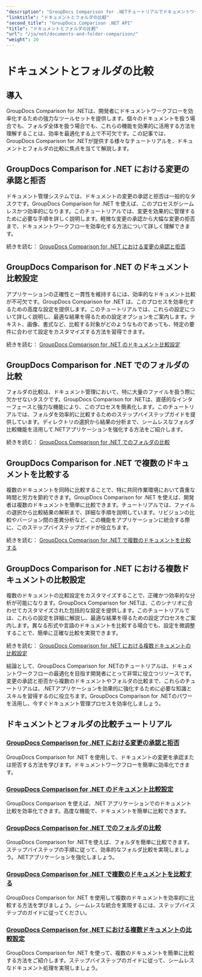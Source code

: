 ```yaml
---
"description": "GroupDocs Comparison for .NETチュートリアルでドキュメントワークフローを効率化する方法を学びましょう。変更の承認、拒否、ドキュメントやフォルダの比較を簡単に行うことができます。"
"linktitle": "ドキュメントとフォルダの比較"
"second_title": "GroupDocs.Comparison .NET API"
"title": "ドキュメントとフォルダの比較"
"url": "/ja/net/documents-and-folder-comparison/"
"weight": 20
---
```


# ドキュメントとフォルダの比較

## 導入

GroupDocs Comparison for .NETは、開発者にドキュメントワークフローを効率化するための強力なツールセットを提供します。個々のドキュメントを扱う場合でも、フォルダ全体を扱う場合でも、これらの機能を効果的に活用する方法を理解することは、効率を最適化する上で不可欠です。この記事では、GroupDocs Comparison for .NETが提供する様々なチュートリアルを、ドキュメントとフォルダの比較に焦点を当てて解説します。

## GroupDocs Comparison for .NET における変更の承認と拒否

ドキュメント管理システムでは、ドキュメントの変更の承認と拒否は一般的なタスクです。GroupDocs Comparison for .NET を使えば、このプロセスがシームレスかつ効率的になります。このチュートリアルでは、変更を効果的に管理するために必要な手順を詳しく説明します。軽微な変更の承認から大幅な変更の拒否まで、ドキュメントワークフローを効率化する方法について詳しく理解できます。

続きを読む： [GroupDocs Comparison for .NET における変更の承認と拒否](./accept-reject-changes-dotnet/)

## GroupDocs Comparison for .NET のドキュメント比較設定

アプリケーションの正確性と一貫性を維持するには、効率的なドキュメント比較が不可欠です。GroupDocs Comparison for .NET は、このプロセスを効率化するための高度な設定を提供します。このチュートリアルでは、これらの設定について詳しく説明し、最適な結果を得るための設定オプションをご案内します。テキスト、画像、書式など、比較する対象がどのようなものであっても、特定の要件に合わせて設定をカスタマイズする方法を習得できます。

続きを読む： [GroupDocs Comparison for .NET のドキュメント比較設定](./compare-documents-settings-dotnet/)

## GroupDocs Comparison for .NET でのフォルダの比較

フォルダの比較は、ドキュメント管理において、特に大量のファイルを扱う際に欠かせないタスクです。GroupDocs Comparison for .NETは、直感的なインターフェースと強力な機能により、このプロセスを簡素化します。このチュートリアルでは、フォルダを効率的に比較するためのステップバイステップガイドを提供しています。ディレクトリの選択から結果の分析まで、シームレスなフォルダ比較機能を活用して.NETアプリケーションを強化する方法をご紹介します。

続きを読む： [GroupDocs Comparison for .NET でのフォルダの比較](./compare-folders-dotnet/)

## GroupDocs Comparison for .NET で複数のドキュメントを比較する

複数のドキュメントを同時に比較することで、特に共同作業環境において貴重な時間と労力を節約できます。GroupDocs Comparison for .NET を使えば、開発者は複数のドキュメントを簡単に比較できます。チュートリアルでは、ファイルの選択から比較結果の解釈まで、詳細な手順を説明しています。リビジョンの比較やバージョン間の差異分析など、この機能をアプリケーションに統合する際に、このステップバイステップガイドが役立ちます。

続きを読む： [GroupDocs Comparison for .NET で複数のドキュメントを比較する](./compare-multiple-documents-dotnet/)

## GroupDocs Comparison for .NET における複数ドキュメントの比較設定

複数のドキュメントの比較設定をカスタマイズすることで、正確かつ効率的な分析が可能になります。GroupDocs Comparison for .NETは、このシナリオに合わせてカスタマイズされた包括的な設定を提供します。このチュートリアルでは、これらの設定を詳細に解説し、最適な結果を得るための設定プロセスをご案内します。異なる形式や言語のドキュメントを比較する場合でも、設定を微調整することで、簡単に正確な比較を実現できます。

続きを読む： [GroupDocs Comparison for .NET における複数ドキュメントの比較設定](./compare-multiple-documents-settings-dotnet/)

結論として、GroupDocs Comparison for .NETのチュートリアルは、ドキュメントワークフローの最適化を目指す開発者にとって非常に役立つリソースです。変更の承認と拒否から複数のドキュメントやフォルダの比較まで、これらのチュートリアルは、.NETアプリケーションを効果的に強化するために必要な知識とスキルを習得するのに役立ちます。GroupDocs Comparison for .NETのパワーを活用し、今すぐドキュメント管理プロセスを効率化しましょう。
## ドキュメントとフォルダの比較チュートリアル
### [GroupDocs Comparison for .NET における変更の承認と拒否](./accept-reject-changes-dotnet/)
GroupDocs Comparison for .NET を使用して、ドキュメントの変更を承認または拒否する方法を学びます。ドキュメントワークフローを簡単に効率化できます。
### [GroupDocs Comparison for .NET のドキュメント比較設定](./compare-documents-settings-dotnet/)
GroupDocs Comparison を使えば、.NET アプリケーションでのドキュメント比較を効率化できます。高度な機能で、ドキュメントを簡単に比較できます。
### [GroupDocs Comparison for .NET でのフォルダの比較](./compare-folders-dotnet/)
GroupDocs Comparison for .NETを使えば、フォルダを簡単に比較できます。ステップバイステップの手順に従って、効率的なフォルダ比較を実現しましょう。.NETアプリケーションを強化しましょう。
### [GroupDocs Comparison for .NET で複数のドキュメントを比較する](./compare-multiple-documents-dotnet/)
GroupDocs Comparison for .NET を使用して複数のドキュメントを効率的に比較する方法を学びましょう。シームレスな統合を実現するには、ステップバイステップのガイドに従ってください。
### [GroupDocs Comparison for .NET における複数ドキュメントの比較設定](./compare-multiple-documents-settings-dotnet/)
GroupDocs Comparison for .NET を使って、複数のドキュメントを簡単に比較する方法をご紹介します。ステップバイステップのガイドに従って、シームレスなドキュメント処理を実現しましょう。